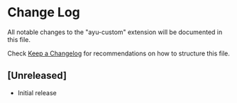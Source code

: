 # Change Log

All notable changes to the "ayu-custom" extension will be documented in this file.

Check [Keep a Changelog](http://keepachangelog.com/) for recommendations on how to structure this file.

## [Unreleased]

- Initial release
